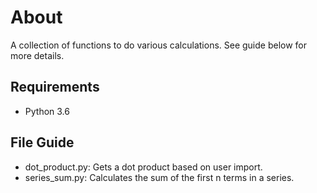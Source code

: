 
# About 

A collection of functions to do various calculations. See guide
below for more details.

## Requirements

* Python 3.6

## File Guide

* dot_product.py: Gets a dot product based on user import.
* series_sum.py: Calculates the sum of the first n terms in a series.